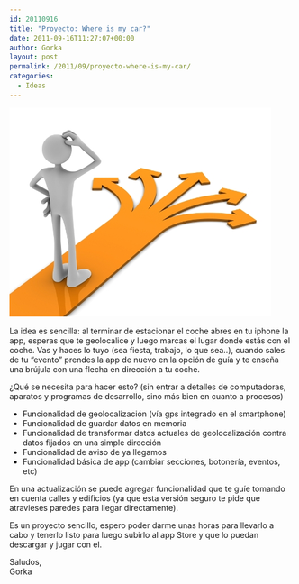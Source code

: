 ```yaml
---
id: 20110916
title: "Proyecto: Where is my car?"
date: 2011-09-16T11:27:07+00:00
author: Gorka
layout: post
permalink: /2011/09/proyecto-where-is-my-car/
categories:
  - Ideas
---
```

<img style="margin: auto;" src="/public/img/2011/09/direction.jpg" alt="Direction" />

La idea es sencilla: al terminar de estacionar el coche abres en tu iphone la app, esperas que te geolocalice y luego marcas el lugar donde estás con el coche. Vas y haces lo tuyo (sea fiesta, trabajo, lo que sea..), cuando sales de tu “evento” prendes la app de nuevo en la opción de guía y te enseña una brújula con una flecha en dirección a tu coche.

¿Qué se necesita para hacer esto? (sin entrar a detalles de computadoras, aparatos y programas de desarrollo, sino más bien en cuanto a procesos)

- Funcionalidad de geolocalización (vía gps integrado en el smartphone)
- Funcionalidad de guardar datos en memoria
- Funcionalidad de transformar datos actuales de geolocalización contra datos fijados en una simple dirección
- Funcionalidad de aviso de ya llegamos
- Funcionalidad básica de app (cambiar secciones, botonería, eventos, etc)

En una actualización se puede agregar funcionalidad que te guíe tomando en cuenta calles y edificios (ya que esta versión seguro te pide que atravieses paredes para llegar directamente).

Es un proyecto sencillo, espero poder darme unas horas para llevarlo a cabo y tenerlo listo para luego subirlo al app Store y que lo puedan descargar y jugar con el.

Saludos,<br />
Gorka
